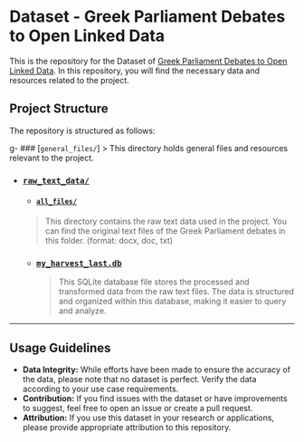 # Dataset - Greek  Parliament Debates to Open Linked Data

This is the repository for the Dataset of [Greek Parliament Debates to Open Linked Data](https://github.com/john-papani/diploma). In this repository, you will find the necessary data and resources related to the project. 

## Project Structure

The repository is structured as follows:

g- ### [`general_files/`]
    > This directory holds general files and resources relevant to the project.
- ### [`raw_text_data/`](https://github.com/john-papani/diploma_dataset/tree/master/raw_text_data)
    - #### [`all_files/`]()
    >This directory contains the raw text data used in the project. You can find the original text files of the Greek Parliament debates in this folder. (format: docx, doc, txt)
    - ### [`my_harvest_last.db`](https://github.com/john-papani/diploma_dataset/blob/master/raw_text_data/my_harvester_last.db)
        >This SQLite database file stores the processed and transformed data from the raw text files. The data is structured and organized within this database, making it easier to query and analyze.

---
## Usage Guidelines
- **Data Integrity:** While efforts have been made to ensure the accuracy of the data, please note that no dataset is perfect. Verify the data according to your use case requirements.
- **Contribution:** If you find issues with the dataset or have improvements to suggest, feel free to open an issue or create a pull request.
- **Attribution:** If you use this dataset in your research or applications, please provide appropriate attribution to this repository.